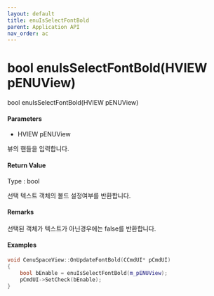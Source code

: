 ```yaml
---
layout: default
title: enuIsSelectFontBold
parent: Application API
nav_order: ac
---
```

# bool enuIsSelectFontBold\(HVIEW pENUView\)

bool enuIsSelectFontBold\(HVIEW pENUView\)

#### Parameters

* HVIEW pENUView

뷰의 핸들을 입력합니다.

#### Return Value

Type : bool

선택 텍스트 객체의 볼드 설정여부를 반환합니다.

#### Remarks

선택된 객체가 텍스트가 아닌경우에는 false를 반환합니다.

#### Examples

```cpp
void CenuSpaceView::OnUpdateFontBold(CCmdUI* pCmdUI)
{
	bool bEnable = enuIsSelectFontBold(m_pENUView);
	pCmdUI->SetCheck(bEnable);
}
```



